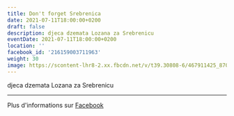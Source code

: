 ```yaml
---
title: Don't forget Srebrenica
date: 2021-07-11T18:00:00+0200
draft: false
description: djeca dzemata Lozana za Srebrenicu
eventDate: 2021-07-11T18:00:00+0200
location: ''
facebook_id: '216159003711963'
weight: 30
image: https://scontent-lhr8-2.xx.fbcdn.net/v/t39.30808-6/467911425_8702124949883247_8451066247417132989_n.jpg?_nc_cat=103&ccb=1-7&_nc_sid=9e60e4&_nc_ohc=tytcKqHmO1oQ7kNvwGYkr9_&_nc_oc=Adm8PPOCEiRFp0l8cxo4L6Ddp3bMNqqK97Ubyp6kLReceeybUBZtR9pXd1CNE3eT4to&_nc_zt=23&_nc_ht=scontent-lhr8-2.xx&edm=ABTKTjYEAAAA&_nc_gid=RPFZBkwwfVHJerhf3EQdUw&oh=00_AffaKcdwi9NZ9VWz7aFjuwsa75GJjaL5X8rqkGC6bQ5jRA&oe=68EB8999
---
```


djeca dzemata Lozana za Srebrenicu

---

Plus d'informations sur [Facebook](https://facebook.com/events/216159003711963)